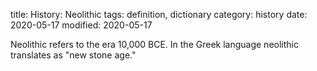title: History: Neolithic
tags: definition, dictionary
category: history
date: 2020-05-17
modified: 2020-05-17


Neolithic refers to the era 10,000 BCE. In the Greek language neolithic translates as "new stone age."




